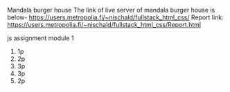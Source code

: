 Mandala burger house 
The link of live server of mandala burger house is below-
https://users.metropolia.fi/~nischald/fullstack_html_css/
Report link: https://users.metropolia.fi/~nischald/fullstack_html_css/Report.html

js assignment
module 1

1.  1p
2.  2p
4.  3p
5.  3p
7.  2p

